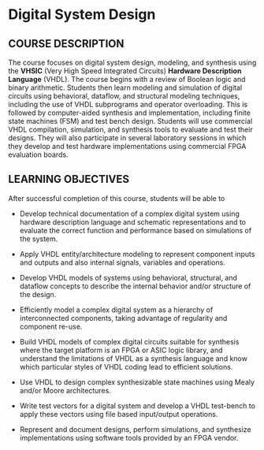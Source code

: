 # Digital System Design


## COURSE DESCRIPTION

The course focuses on digital system design, modeling, and synthesis using the **VHSIC** (Very High Speed Integrated Circuits) **Hardware Description Language** (VHDL). The course begins with a review of Boolean logic and binary arithmetic. Students then learn modeling and simulation of digital circuits using behavioral, dataflow, and structural modeling techniques, including the use of VHDL subprograms and operator overloading. This is followed by computer-aided synthesis and implementation, including finite state machines (FSM) and test bench design. Students will use commercial VHDL compilation, simulation, and synthesis tools to evaluate and test their designs. They will also participate in several laboratory sessions in which they develop and test hardware implementations using commercial FPGA evaluation boards.

## LEARNING OBJECTIVES

After successful completion of this course, students will be able to

- Develop technical documentation of a complex digital system using hardware description language and schematic representations and to evaluate the correct function and performance based on simulations of the system.

- Apply VHDL entity/architecture modeling to represent component inputs and outputs and also internal signals, variables and operations.

- Develop VHDL models of systems using behavioral, structural, and dataflow concepts to describe the internal behavior and/or structure of the design.

- Efficiently model a complex digital system as a hierarchy of interconnected components, taking advantage of regularity and component re-use.

- Build VHDL models of complex digital circuits suitable for synthesis where the target platform is an FPGA or ASIC logic library, and understand the limitations of VHDL as a synthesis language and know which particular styles of VHDL coding lead to efficient solutions.

- Use VHDL to design complex synthesizable state machines using Mealy and/or Moore architectures.

- Write test vectors for a digital system and develop a VHDL test-bench to apply these vectors using file based input/output operations.

- Represent and document designs, perform simulations, and synthesize implementations using software tools provided by an FPGA vendor.
